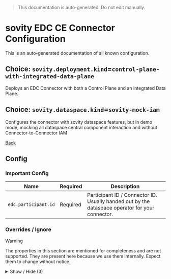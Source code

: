> This documentation is auto-generated. Do not edit manually.

# sovity EDC CE Connector Configuration

This is an auto-generated documentation of all known configuration.

## Choice: `sovity.deployment.kind`=`control-plane-with-integrated-data-plane`

Deploys an EDC Connector with both a Control Plane and an integrated Data Plane.

## Choice: `sovity.dataspace.kind`=`sovity-mock-iam`

Configures the connector with sovity dataspace features, but in demo mode, mocking all dataspace central component interaction and without Connector-to-Connector IAM

[Back](../README.md)

## Config

### Important Config

| Name                 | Required | Description                                                                                     |
|----------------------|----------|-------------------------------------------------------------------------------------------------|
| `edc.participant.id` | Required | Participant ID / Connector ID. Usually handed out by the dataspace operator for your connector. |


### Overrides / Ignore

> [!WARNING]
> The properties in this section are mentioned for completeness and are not supported.
> They are present here because we use them internally.
> Expect them to change without notice.

<details><summary>Show / Hide (3)</summary>

| Name                                           | Required                | Description                                                                                                                                                                                                                                                                                                                                                                                                 |
|------------------------------------------------|-------------------------|-------------------------------------------------------------------------------------------------------------------------------------------------------------------------------------------------------------------------------------------------------------------------------------------------------------------------------------------------------------------------------------------------------------|
| `edc.agent.identity.key`                       | Defaults to `client_id` | OAuth2 / DAPS: Access token claim name that must coincide with the Participant ID                                                                                                                                                                                                                                                                                                                           |
| `sovity.contract.termination.thread.pool_size` | Defaults to `10`        | The number of contracts messages that can be simultaneously processed                                                                                                                                                                                                                                                                                                                                       |
| `sovity.edc.ui.features.add.SOVITY_POLICIES`   | Defaults to `true`      | Filled out wildcard property `sovity.edc.ui.features.add.*` with value `SOVITY_POLICIES`. Set to `true` to individually enable the given EDC UI Feature. Not all given available values are supported by the Community Edition.<br><br>Available values for the asterisk:<br> * `CONNECTOR_LIMITS`<br> * `OPEN_SOURCE_MARKETING`<br> * `EE_BASIC_MARKETING`<br> * `CATENA_POLICIES`<br> * `SOVITY_POLICIES` |


</details>

